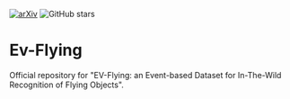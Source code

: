 [![arXiv](https://img.shields.io/badge/arXiv-2409.16099-B31B1B.svg)](https://arxiv.org/abs/2506.04048)
![GitHub stars](https://img.shields.io/github/stars/MagriniGabriele/Ev-Flying?style=social)

# Ev-Flying

Official repository for "EV-Flying: an Event-based Dataset for In-The-Wild Recognition of Flying Objects".
